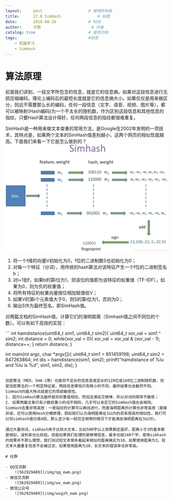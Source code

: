 ```yaml
---
layout:     post   				    # 使用的布局
title:      17.0 SimHash 				# 标题 
date:       2018-08-20 				# 时间
author:     子颢 						# 作者
catalog: true 						# 是否归档
tags:								#标签
    - 机器学习
    - SimHash
---
```


# 算法原理

前面我们讲到，一段文字所包含的信息，就是它的信息熵。如果对这段信息进行无损压缩编码，理论上编码后的最短长度就是它的信息熵大小。如果仅仅是用来做区分，则远不需要那么长的编码，任何一段信息（文字、语音、视频、图片等），都可以被映射(Hash编码)为一个不太长的随机数，作为区别这段信息和其他信息的指纹，只要Hash算法设计得好，任何两段信息的指纹都很难重复。

SimHash是一种用来做文本查重的常用方法，是Google在2002年发明的一项技术，其特点是，如果两个文本的SimHash值差别越小，这两个网页的相似性就越高。下面我们来看一下它是怎么做到的？
![SimHash](/img/SH-01.png)
1. 将一个f维的向量V初始化为0，f位的二进制数S也初始化为0；
2. 对每一个特征（分词），用传统的hash算法对该特征产生一个f位的二进制签名b；
3. 对i=1到f，如果b的第i位为1，则该位的值即为该特征的权重值（TF-IDF），如果为0，则为负的权重值；
4. 将所有特征的权重向量按位相加赋值给V；
5. 如果V的第i个元素值大于0，则S的第i位为1，否则为0；
6. 输出S作为最终签名，即SimHash值。
<p>对两篇文档的SimHash值，计算它们的海明距离（Simhash值之间不同位的个数）。可以有如下高效的实现：</p>
```
int hamdistance(uint64_t sim1, uint64_t sim2){
    uint64_t xor_val = sim1 ^ sim2;
    int distance = 0;
    while(xor_val > 0){
        xor_val = xor_val & (xor_val - 1);
        distance++;
    }
    return distance;
}
 
int main(int argc, char *argv[]){
    uint64_t sim1 = 851459198;
    uint64_t sim2 = 847263864;
    int dis = hamdistance(sim1, sim2);
    printf("hamdistance of %lu and %lu is %d", sim1, sim2, dis);
}
```

加密算法（MD5、SHA-1等）也是将不定长的信息变成定长的128位或160位二进制随机数，但是加密算法的一个明显特征是，两段信息哪怕只有微小的不同，最终结果也会截然不同。
SimHash的最大特点就是它的局部敏感性。
1. 因为SimHash算法最终是将权重值相加，而加法满足交换律，所以对词的顺序不敏感；
2. 如果两篇文章只有少数权重小的词不相同，几乎可以肯定它的SimHash值也会相同。
SimHash去重非常高效：一是指纹的计算可以离线进行，而是海明距离的计算也非常高效（直接异或，还可以使用Hash分桶原理，假如我们认为海明距离在3以内的具有很高的相似性，我们可以将simhash值分成4段，那么至少有一段完全相等的情况下才能满足海明距离在3以内）。

通过大量测试，simhash用于比较大文本，比如500字以上效果都还蛮好，距离小于3的基本都是相似，误判率也比较低。但是如果我们处理的是微博信息，最多也就140个字，使用simhash的效果并不那么理想，我们测试短文本很多看起来相似的距离确实为10，如果使用距离为3，短文本大量重复信息不会被过滤，如果使用距离为10，长文本的错误率也非常高。

# 社群

- QQ交流群
	![562929489](/img/qq_ewm.png)
- 微信交流群
	![562929489](/img/wx_ewm.png)
- 微信公众号
	![562929489](/img/wxgzh_ewm.png)